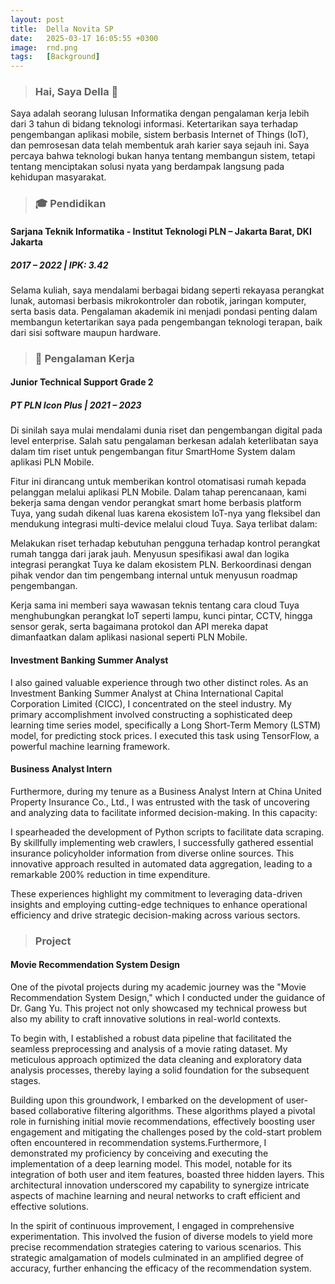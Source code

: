 ```yaml
---
layout: post
title:  Della Novita SP
date:   2025-03-17 16:05:55 +0300
image:  rnd.png
tags:   [Background]
---
```

> ### Hai, Saya Della 🌱

Saya adalah seorang lulusan Informatika dengan pengalaman kerja lebih dari 3 tahun di bidang teknologi informasi. Ketertarikan saya terhadap pengembangan aplikasi mobile, sistem berbasis Internet of Things (IoT), dan pemrosesan data telah membentuk arah karier saya sejauh ini. Saya percaya bahwa teknologi bukan hanya tentang membangun sistem, tetapi tentang menciptakan solusi nyata yang berdampak langsung pada kehidupan masyarakat.

> ### 🎓 Pendidikan

#### Sarjana Teknik Informatika - Institut Teknologi PLN – Jakarta Barat, DKI Jakarta
##### 2017 – 2022 | IPK: 3.42
Selama kuliah, saya mendalami berbagai bidang seperti rekayasa perangkat lunak, automasi berbasis mikrokontroler dan robotik, jaringan komputer, serta basis data. Pengalaman akademik ini menjadi pondasi penting dalam membangun ketertarikan saya pada pengembangan teknologi terapan, baik dari sisi software maupun hardware.

> ### 💼 Pengalaman Kerja

#### Junior Technical Support Grade 2
##### PT PLN Icon Plus | 2021 – 2023
Di sinilah saya mulai mendalami dunia riset dan pengembangan digital pada level enterprise. Salah satu pengalaman berkesan adalah keterlibatan saya dalam tim riset untuk pengembangan fitur SmartHome System dalam aplikasi PLN Mobile.

Fitur ini dirancang untuk memberikan kontrol otomatisasi rumah kepada pelanggan melalui aplikasi PLN Mobile. Dalam tahap perencanaan, kami bekerja sama dengan vendor perangkat smart home berbasis platform Tuya, yang sudah dikenal luas karena ekosistem IoT-nya yang fleksibel dan mendukung integrasi multi-device melalui cloud Tuya. Saya terlibat dalam:

Melakukan riset terhadap kebutuhan pengguna terhadap kontrol perangkat rumah tangga dari jarak jauh.
Menyusun spesifikasi awal dan logika integrasi perangkat Tuya ke dalam ekosistem PLN.
Berkoordinasi dengan pihak vendor dan tim pengembang internal untuk menyusun roadmap pengembangan.

Kerja sama ini memberi saya wawasan teknis tentang cara cloud Tuya menghubungkan perangkat IoT seperti lampu, kunci pintar, CCTV, hingga sensor gerak, serta bagaimana protokol dan API mereka dapat dimanfaatkan dalam aplikasi nasional seperti PLN Mobile.

#### Investment Banking Summer Analyst 

I also gained valuable experience through two other distinct roles. As an Investment Banking Summer Analyst at China International Capital Corporation Limited (CICC), I concentrated on the steel industry. My primary accomplishment involved constructing a sophisticated deep learning time series model, specifically a Long Short-Term Memory (LSTM) model, for predicting stock prices. I executed this task using TensorFlow, a powerful machine learning framework.

#### Business Analyst Intern

Furthermore, during my tenure as a Business Analyst Intern at China United Property Insurance Co., Ltd., I was entrusted with the task of uncovering and analyzing data to facilitate informed decision-making. In this capacity:

I spearheaded the development of Python scripts to facilitate data scraping. By skillfully implementing web crawlers, I successfully gathered essential insurance policyholder information from diverse online sources. This innovative approach resulted in automated data aggregation, leading to a remarkable 200% reduction in time expenditure.

These experiences highlight my commitment to leveraging data-driven insights and employing cutting-edge techniques to enhance operational efficiency and drive strategic decision-making across various sectors.

> ### Project

#### Movie Recommendation System Design
 
One of the pivotal projects during my academic journey was the "Movie Recommendation System Design," which I conducted under the guidance of Dr. Gang Yu. This project not only showcased my technical prowess but also my ability to craft innovative solutions in real-world contexts.

To begin with, I established a robust data pipeline that facilitated the seamless preprocessing and analysis of a movie rating dataset. My meticulous approach optimized the data cleaning and exploratory data analysis processes, thereby laying a solid foundation for the subsequent stages.

Building upon this groundwork, I embarked on the development of user-based collaborative filtering algorithms. These algorithms played a pivotal role in furnishing initial movie recommendations, effectively boosting user engagement and mitigating the challenges posed by the cold-start problem often encountered in recommendation systems.Furthermore, I demonstrated my proficiency by conceiving and executing the implementation of a deep learning model. This model, notable for its integration of both user and item features, boasted three hidden layers. This architectural innovation underscored my capability to synergize intricate aspects of machine learning and neural networks to craft efficient and effective solutions.

In the spirit of continuous improvement, I engaged in comprehensive experimentation. This involved the fusion of diverse models to yield more precise recommendation strategies catering to various scenarios. This strategic amalgamation of models culminated in an amplified degree of accuracy, further enhancing the efficacy of the recommendation system.

